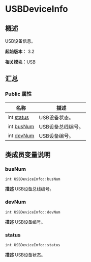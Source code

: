 # USBDeviceInfo


## 概述

USB设备信息。

**起始版本：** 3.2

**相关模块：**[USB](_u_s_b_v10.md)


## 汇总


### Public 属性

| 名称 | 描述 | 
| -------- | -------- |
| int [status](#status) | USB设备状态。  | 
| int [busNum](#busnum) | USB设备总线编号。  | 
| int [devNum](#devnum) | USB设备编号。  | 


## 类成员变量说明


### busNum

```
int USBDeviceInfo::busNum
```
**描述**
USB设备总线编号。


### devNum

```
int USBDeviceInfo::devNum
```
**描述**
USB设备编号。


### status

```
int USBDeviceInfo::status
```
**描述**
USB设备状态。
